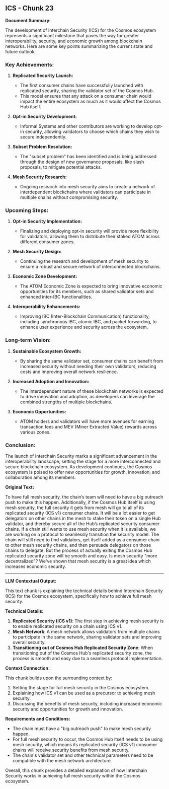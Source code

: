 ## ICS - Chunk 23

**Document Summary:**

The development of Interchain Security (ICS) for the Cosmos ecosystem represents a significant milestone that paves the way for greater interoperability, security, and economic growth among blockchain networks. Here are some key points summarizing the current state and future outlook:

### Key Achievements:
1. **Replicated Security Launch:**
   - The first consumer chains have successfully launched with replicated security, sharing the validator set of the Cosmos Hub.
   - This model ensures that any attack on a consumer chain would impact the entire ecosystem as much as it would affect the Cosmos Hub itself.

2. **Opt-in Security Development:**
   - Informal Systems and other contributors are working to develop opt-in security, allowing validators to choose which chains they wish to secure independently.
   
3. **Subset Problem Resolution:**
   - The "subset problem" has been identified and is being addressed through the design of new governance proposals, like slash proposals, to mitigate potential attacks.

4. **Mesh Security Research:**
   - Ongoing research into mesh security aims to create a network of interdependent blockchains where validators can participate in multiple chains without compromising security.

### Upcoming Steps:
1. **Opt-in Security Implementation:**
   - Finalizing and deploying opt-in security will provide more flexibility for validators, allowing them to distribute their staked ATOM across different consumer zones.

2. **Mesh Security Design:**
   - Continuing the research and development of mesh security to ensure a robust and secure network of interconnected blockchains.
   
3. **Economic Zone Development:**
   - The ATOM Economic Zone is expected to bring innovative economic opportunities for its members, such as shared validator sets and enhanced inter-IBC functionalities.

4. **Interoperability Enhancements:**
   - Improving IBC (Inter-Blockchain Communication) functionality, including synchronous IBC, atomic IBC, and packet forwarding, to enhance user experience and security across the ecosystem.

### Long-term Vision:
1. **Sustainable Ecosystem Growth:**
   - By sharing the same validator set, consumer chains can benefit from increased security without needing their own validators, reducing costs and improving overall network resilience.
   
2. **Increased Adoption and Innovation:**
   - The interdependent nature of these blockchain networks is expected to drive innovation and adoption, as developers can leverage the combined strengths of multiple blockchains.

3. **Economic Opportunities:**
   - ATOM holders and validators will have more avenues for earning transaction fees and MEV (Miner Extracted Value) rewards across various zones.
   
### Conclusion:
The launch of Interchain Security marks a significant advancement in the interoperability landscape, setting the stage for a more interconnected and secure blockchain ecosystem. As development continues, the Cosmos ecosystem is poised to offer new opportunities for growth, innovation, and collaboration among its members.

**Original Text:**

To have full mesh security, the chain’s team will need to have a big outreach push to make this happen. Additionally, if the Cosmos Hub itself is using mesh security, the full security it gets from mesh will go to all of its replicated security (ICS v1) consumer chains. It will be a lot easier to get delegators on other chains in the mesh to stake their token on a single Hub validator, and thereby secure all of the Hub’s replicated security consumer chains. If a chain still wants to use mesh security when it is available, we are working on a protocol to seamlessly transition the security model. The chain will still need to find validators, get itself added as a consumer chain to other mesh security chains, and then persuade delegators on those chains to delegate. But the process of actually exiting the Cosmos Hub replicated security zone will be smooth and easy. Is mesh security "more decentralized"? We've shown that mesh security is a great idea which increases economic security.

---

**LLM Contextual Output:**

This text chunk is explaining the technical details behind Interchain Security (ICS) for the Cosmos ecosystem, specifically how to achieve full mesh security.

**Technical Details:**

1. **Replicated Security (ICS v1)**: The first step in achieving mesh security is to enable replicated security on a chain using ICS v1.
2. **Mesh Network**: A mesh network allows validators from multiple chains to participate in the same network, sharing validator sets and improving overall security.
3. **Transitioning out of Cosmos Hub Replicated Security Zone**: When transitioning out of the Cosmos Hub's replicated security zone, the process is smooth and easy due to a seamless protocol implementation.

**Context Connection:**

This chunk builds upon the surrounding context by:

1. Setting the stage for full mesh security in the Cosmos ecosystem.
2. Explaining how ICS v1 can be used as a precursor to achieving mesh security.
3. Discussing the benefits of mesh security, including increased economic security and opportunities for growth and innovation.

**Requirements and Conditions:**

* The chain must have a "big outreach push" to make mesh security happen.
* For full mesh security to occur, the Cosmos Hub itself needs to be using mesh security, which means its replicated security (ICS v1) consumer chains will receive security benefits from mesh security.
* The chain's validator set and other technical parameters need to be compatible with the mesh network architecture.

Overall, this chunk provides a detailed explanation of how Interchain Security works in achieving full mesh security within the Cosmos ecosystem.
